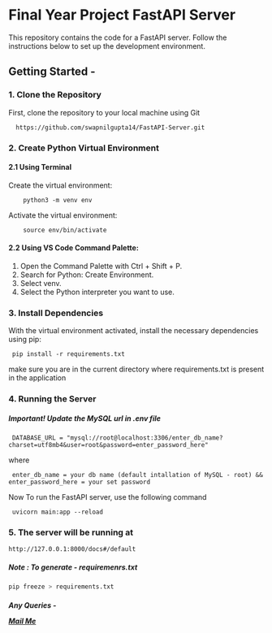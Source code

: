 # Final Year Project FastAPI Server

This repository contains the code for a FastAPI server. Follow the instructions below to set up the development environment.

## Getting Started - 

### 1. Clone the Repository

First, clone the repository to your local machine using Git
```
  https://github.com/swapnilgupta14/FastAPI-Server.git
```
### 2. Create Python Virtual Environment

#### 2.1 Using Terminal
  Create the virtual environment:
  ```
      python3 -m venv env
  ```
  Activate the virtual environment:
  ```
      source env/bin/activate
  ```  
#### 2.2 Using VS Code Command Palette:

  1. Open the Command Palette with Ctrl + Shift + P.
  2. Search for Python: Create Environment.
  3. Select venv.
  4. Select the Python interpreter you want to use.

### 3. Install Dependencies

  With the virtual environment activated, install the necessary dependencies using pip:
   ```
    pip install -r requirements.txt
   ```
  make sure you are in the current directory where requirements.txt is present in the application
### 4. Running the Server

##### Important! Update the MySQL url in .env file

 ```
  DATABASE_URL = "mysql://root@localhost:3306/enter_db_name?charset=utf8mb4&user=root&password=enter_password_here"
  ```
where
 ```
  enter_db_name = your db name (default intallation of MySQL - root) && enter_password_here = your set password
  ```
Now To run the FastAPI server, use the following command

 ```
  uvicorn main:app --reload
  ```

### 5. The server will be running at
```
http://127.0.0.1:8000/docs#/default
```
##### Note : To generate - requiremenrs.txt
```bash
pip freeze > requirements.txt
```

##### Any Queries - <p> <a href="mailto:mail.swapnilgupta@gmail.com">Mail Me</a> </p>
